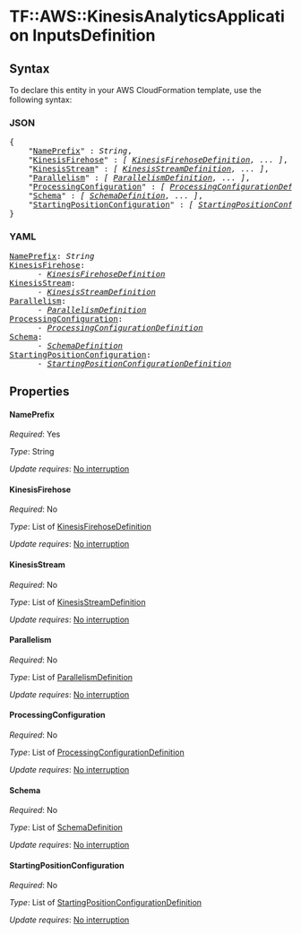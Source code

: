 # TF::AWS::KinesisAnalyticsApplication InputsDefinition

## Syntax

To declare this entity in your AWS CloudFormation template, use the following syntax:

### JSON

<pre>
{
    "<a href="#nameprefix" title="NamePrefix">NamePrefix</a>" : <i>String</i>,
    "<a href="#kinesisfirehose" title="KinesisFirehose">KinesisFirehose</a>" : <i>[ <a href="kinesisfirehosedefinition.md">KinesisFirehoseDefinition</a>, ... ]</i>,
    "<a href="#kinesisstream" title="KinesisStream">KinesisStream</a>" : <i>[ <a href="kinesisstreamdefinition.md">KinesisStreamDefinition</a>, ... ]</i>,
    "<a href="#parallelism" title="Parallelism">Parallelism</a>" : <i>[ <a href="parallelismdefinition.md">ParallelismDefinition</a>, ... ]</i>,
    "<a href="#processingconfiguration" title="ProcessingConfiguration">ProcessingConfiguration</a>" : <i>[ <a href="processingconfigurationdefinition.md">ProcessingConfigurationDefinition</a>, ... ]</i>,
    "<a href="#schema" title="Schema">Schema</a>" : <i>[ <a href="schemadefinition.md">SchemaDefinition</a>, ... ]</i>,
    "<a href="#startingpositionconfiguration" title="StartingPositionConfiguration">StartingPositionConfiguration</a>" : <i>[ <a href="startingpositionconfigurationdefinition.md">StartingPositionConfigurationDefinition</a>, ... ]</i>
}
</pre>

### YAML

<pre>
<a href="#nameprefix" title="NamePrefix">NamePrefix</a>: <i>String</i>
<a href="#kinesisfirehose" title="KinesisFirehose">KinesisFirehose</a>: <i>
      - <a href="kinesisfirehosedefinition.md">KinesisFirehoseDefinition</a></i>
<a href="#kinesisstream" title="KinesisStream">KinesisStream</a>: <i>
      - <a href="kinesisstreamdefinition.md">KinesisStreamDefinition</a></i>
<a href="#parallelism" title="Parallelism">Parallelism</a>: <i>
      - <a href="parallelismdefinition.md">ParallelismDefinition</a></i>
<a href="#processingconfiguration" title="ProcessingConfiguration">ProcessingConfiguration</a>: <i>
      - <a href="processingconfigurationdefinition.md">ProcessingConfigurationDefinition</a></i>
<a href="#schema" title="Schema">Schema</a>: <i>
      - <a href="schemadefinition.md">SchemaDefinition</a></i>
<a href="#startingpositionconfiguration" title="StartingPositionConfiguration">StartingPositionConfiguration</a>: <i>
      - <a href="startingpositionconfigurationdefinition.md">StartingPositionConfigurationDefinition</a></i>
</pre>

## Properties

#### NamePrefix

_Required_: Yes

_Type_: String

_Update requires_: [No interruption](https://docs.aws.amazon.com/AWSCloudFormation/latest/UserGuide/using-cfn-updating-stacks-update-behaviors.html#update-no-interrupt)

#### KinesisFirehose

_Required_: No

_Type_: List of <a href="kinesisfirehosedefinition.md">KinesisFirehoseDefinition</a>

_Update requires_: [No interruption](https://docs.aws.amazon.com/AWSCloudFormation/latest/UserGuide/using-cfn-updating-stacks-update-behaviors.html#update-no-interrupt)

#### KinesisStream

_Required_: No

_Type_: List of <a href="kinesisstreamdefinition.md">KinesisStreamDefinition</a>

_Update requires_: [No interruption](https://docs.aws.amazon.com/AWSCloudFormation/latest/UserGuide/using-cfn-updating-stacks-update-behaviors.html#update-no-interrupt)

#### Parallelism

_Required_: No

_Type_: List of <a href="parallelismdefinition.md">ParallelismDefinition</a>

_Update requires_: [No interruption](https://docs.aws.amazon.com/AWSCloudFormation/latest/UserGuide/using-cfn-updating-stacks-update-behaviors.html#update-no-interrupt)

#### ProcessingConfiguration

_Required_: No

_Type_: List of <a href="processingconfigurationdefinition.md">ProcessingConfigurationDefinition</a>

_Update requires_: [No interruption](https://docs.aws.amazon.com/AWSCloudFormation/latest/UserGuide/using-cfn-updating-stacks-update-behaviors.html#update-no-interrupt)

#### Schema

_Required_: No

_Type_: List of <a href="schemadefinition.md">SchemaDefinition</a>

_Update requires_: [No interruption](https://docs.aws.amazon.com/AWSCloudFormation/latest/UserGuide/using-cfn-updating-stacks-update-behaviors.html#update-no-interrupt)

#### StartingPositionConfiguration

_Required_: No

_Type_: List of <a href="startingpositionconfigurationdefinition.md">StartingPositionConfigurationDefinition</a>

_Update requires_: [No interruption](https://docs.aws.amazon.com/AWSCloudFormation/latest/UserGuide/using-cfn-updating-stacks-update-behaviors.html#update-no-interrupt)

